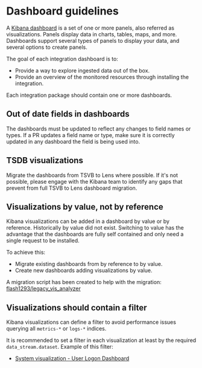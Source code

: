 # Dashboard guidelines

A [Kibana dashboard][1] is a set of one or more panels, also referred as visualizations. Panels display data in charts, tables, maps, and more. Dashboards support several types of panels to display your data, and several options to create panels.

The goal of each integration dashboard is to:

* Provide a way to explore ingested data out of the box.
* Provide an overview of the monitored resources through installing the integration.

Each integration package should contain one or more dashboards.

## Out of date fields in dashboards

The dashboards must be updated to reflect any changes to field names or types. If a PR updates a field name or type, make sure it is correctly updated in any dashboard the field is being used into.

## TSDB visualizations

Migrate the dashboards from TSVB to Lens where possible. If it's not possible, please engage with the Kibana team to identify any gaps that prevent from full TSVB to Lens dashboard migration.

## Visualizations by value, not by reference

Kibana visualizations can be added in a dashboard by value or by reference. Historically by value did not exist. Switching to value has the advantage that the dashboards are fully self contained and only need a single request to be installed.

To achieve this:
- Migrate existing dashboards from by reference to by value.
- Create new dashboards adding visualizations by value.

A migration script has been created to help with the migration: [flash1293/legacy_vis_analyzer][2]

## Visualizations should contain a filter

Kibana visualizations can define a filter to avoid performance issues querying all `metrics-*` or `logs-*` indices.

It is recommended to set a filter in each visualization at least by the required `data_stream.dataset`.
Example of this filter: 
- [System visualization - User Logon Dashboard][3]


[1]: https://www.elastic.co/guide/en/kibana/current/dashboard.html
[2]: https://github.com/flash1293/legacy_vis_analyzer
[3]: https://github.com/elastic/integrations/blob/5176089e30cf2932d6e5ca7c90caa2ab9a237bee/packages/system/kibana/visualization/system-18348f30-a24d-11e9-a422-d144027429da.json#L9

